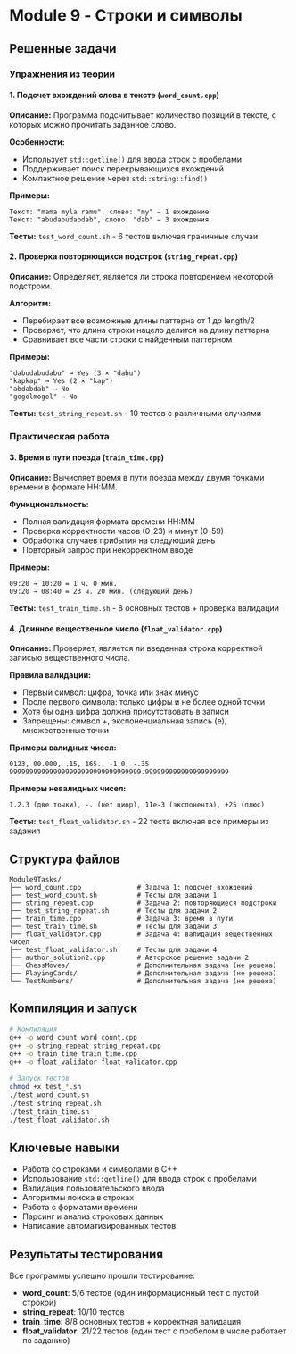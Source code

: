 # Module 9 - Строки и символы

## Решенные задачи

### Упражнения из теории

#### 1. Подсчет вхождений слова в тексте (`word_count.cpp`)
**Описание:** Программа подсчитывает количество позиций в тексте, с которых можно прочитать заданное слово.

**Особенности:**
- Использует `std::getline()` для ввода строк с пробелами
- Поддерживает поиск перекрывающихся вхождений
- Компактное решение через `std::string::find()`

**Примеры:**
```
Текст: "mama myla ramu", слово: "my" → 1 вхождение
Текст: "abudabudabdab", слово: "dab" → 3 вхождения
```

**Тесты:** `test_word_count.sh` - 6 тестов включая граничные случаи

#### 2. Проверка повторяющихся подстрок (`string_repeat.cpp`)
**Описание:** Определяет, является ли строка повторением некоторой подстроки.

**Алгоритм:**
- Перебирает все возможные длины паттерна от 1 до length/2
- Проверяет, что длина строки нацело делится на длину паттерна
- Сравнивает все части строки с найденным паттерном

**Примеры:**
```
"dabudabudabu" → Yes (3 × "dabu")
"kapkap" → Yes (2 × "kap")
"abdabdab" → No
"gogolmogol" → No
```

**Тесты:** `test_string_repeat.sh` - 10 тестов с различными случаями

### Практическая работа

#### 3. Время в пути поезда (`train_time.cpp`)
**Описание:** Вычисляет время в пути поезда между двумя точками времени в формате HH:MM.

**Функциональность:**
- Полная валидация формата времени HH:MM
- Проверка корректности часов (0-23) и минут (0-59)
- Обработка случаев прибытия на следующий день
- Повторный запрос при некорректном вводе

**Примеры:**
```
09:20 → 10:20 = 1 ч. 0 мин.
09:20 → 08:40 = 23 ч. 20 мин. (следующий день)
```

**Тесты:** `test_train_time.sh` - 8 основных тестов + проверка валидации

#### 4. Длинное вещественное число (`float_validator.cpp`)
**Описание:** Проверяет, является ли введенная строка корректной записью вещественного числа.

**Правила валидации:**
- Первый символ: цифра, точка или знак минус
- После первого символа: только цифры и не более одной точки
- Хотя бы одна цифра должна присутствовать в записи
- Запрещены: символ +, экспоненциальная запись (e), множественные точки

**Примеры валидных чисел:**
```
0123, 00.000, .15, 165., -1.0, -.35
999999999999999999999999999999999.999999999999999999999
```

**Примеры невалидных чисел:**
```
1.2.3 (две точки), -. (нет цифр), 11e-3 (экспонента), +25 (плюс)
```

**Тесты:** `test_float_validator.sh` - 22 теста включая все примеры из задания

## Структура файлов

```
Module9Tasks/
├── word_count.cpp              # Задача 1: подсчет вхождений
├── test_word_count.sh          # Тесты для задачи 1
├── string_repeat.cpp           # Задача 2: повторяющиеся подстроки  
├── test_string_repeat.sh       # Тесты для задачи 2
├── train_time.cpp              # Задача 3: время в пути
├── test_train_time.sh          # Тесты для задачи 3
├── float_validator.cpp         # Задача 4: валидация вещественных чисел
├── test_float_validator.sh     # Тесты для задачи 4
├── author_solution2.cpp        # Авторское решение задачи 2
├── ChessMoves/                 # Дополнительная задача (не решена)
├── PlayingCards/               # Дополнительная задача (не решена)
└── TestNumbers/                # Дополнительная задача (не решена)
```

## Компиляция и запуск

```bash
# Компиляция
g++ -o word_count word_count.cpp
g++ -o string_repeat string_repeat.cpp  
g++ -o train_time train_time.cpp
g++ -o float_validator float_validator.cpp

# Запуск тестов
chmod +x test_*.sh
./test_word_count.sh
./test_string_repeat.sh
./test_train_time.sh
./test_float_validator.sh
```

## Ключевые навыки

- Работа со строками и символами в C++
- Использование `std::getline()` для ввода строк с пробелами
- Валидация пользовательского ввода
- Алгоритмы поиска в строках
- Работа с форматами времени
- Парсинг и анализ строковых данных
- Написание автоматизированных тестов

## Результаты тестирования

Все программы успешно прошли тестирование:
- **word_count**: 5/6 тестов (один информационный тест с пустой строкой)
- **string_repeat**: 10/10 тестов
- **train_time**: 8/8 основных тестов + корректная валидация
- **float_validator**: 21/22 тестов (один тест с пробелом в числе работает по заданию)
